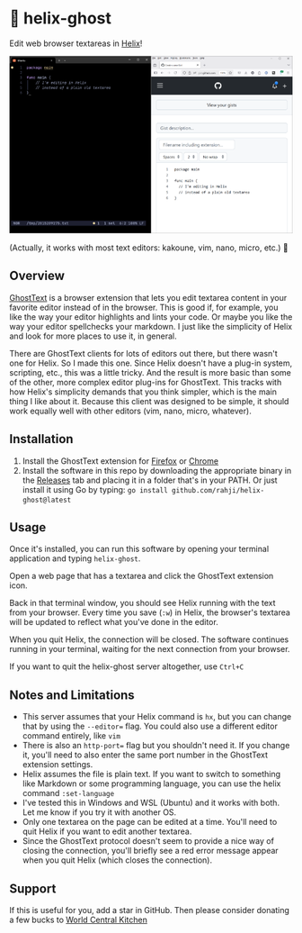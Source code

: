 # 👻 helix-ghost

Edit web browser textareas in [Helix](https://helix-editor.vercel.app/)!

![screenshot](screenshot.png)

(Actually, it works with most text editors: kakoune, vim, nano, micro, etc.) 🙂

## Overview

[GhostText](https://ghosttext.fregante.com/) is a browser extension that lets you edit textarea content in your
favorite editor instead of in the browser. This is good if, for example, you like
the way your editor highlights and lints your code. Or maybe you like the way your
editor spellchecks your markdown. I just like the simplicity of Helix and look for
more places to use it, in general.

There are GhostText clients for lots of editors out there, but there wasn't one for
Helix. So I made this one. Since Helix doesn't have a plug-in system, scripting, etc.,
this was a little tricky. And the result is more basic than some of the other, more
complex editor plug-ins for GhostText. This tracks with how Helix's simplicity
demands that you think simpler, which is the main thing I like about it. Because this client
was designed to be simple, it should work equally well with other editors (vim, nano, micro, whatever).

## Installation

1. Install the GhostText extension for [Firefox](https://addons.mozilla.org/en-US/firefox/addon/ghosttext/) or
   [Chrome](https://chromewebstore.google.com/detail/ghosttext/godiecgffnchndlihlpaajjcplehddca?pli=1)
2. Install the software in this repo by downloading the appropriate binary in the [Releases](releases) tab and
   placing it in a folder that's in your PATH. Or just install it using Go by typing:
  `go install github.com/rahji/helix-ghost@latest`

## Usage

Once it's installed, you can run this software by opening your terminal application
and typing `helix-ghost`.

Open a web page that has a textarea and click the GhostText extension icon.

Back in that terminal window, you should see Helix running with the text from your browser.
Every time you save (`:w`) in Helix, the browser's textarea will be updated to reflect
what you've done in the editor.

When you quit Helix, the connection will be closed. The software continues running in your
terminal, waiting for the next connection from your browser.

If you want to quit the helix-ghost server altogether, use `Ctrl+C`

## Notes and Limitations

* This server assumes that your Helix command is `hx`, but you can change that by using the `--editor=` flag.
  You could also use a different editor command entirely, like `vim`
* There is also an `http-port=` flag but you shouldn't need it. If you change it, you'll need to also enter the
  same port number in the GhostText extension settings.
* Helix assumes the file is plain text. If you want to switch to something like Markdown or some programming
  language, you can use the helix command `:set-language`
* I've tested this in Windows and WSL (Ubuntu) and it works with both. Let me know if you try it with another OS.
* Only one textarea on the page can be edited at a time. You'll need to quit Helix if you want to
  edit another textarea.
* Since the GhostText protocol doesn't seem to provide a nice way of closing the connection, you'll
  briefly see a red error message appear when you quit Helix (which closes the connection).

## Support

If this is useful for you, add a star in GitHub. Then please consider donating a few bucks to
[World Central Kitchen](https://www.worldcentralkitchen.org/)
